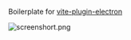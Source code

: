 Boilerplate for [vite-plugin-electron](https://www.npmjs.com/package/vite-plugin-electron)

![screenshort.png](https://github.com/electron-vite/vite-plugin-electron-quick-start/blob/main/public/screenshort.png?raw=true)
